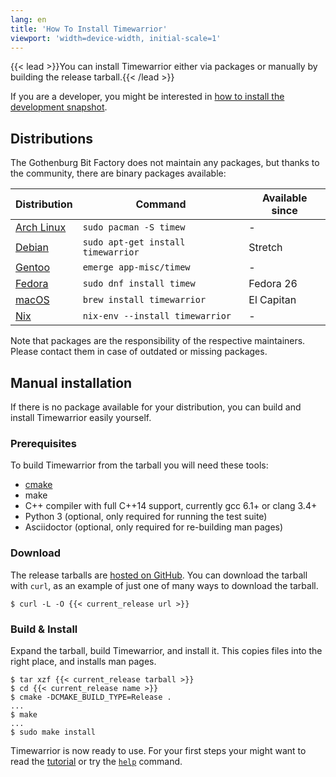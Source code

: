 ```yaml
---
lang: en
title: 'How To Install Timewarrior'
viewport: 'width=device-width, initial-scale=1'
---
```


{{< lead >}}You can install Timewarrior either via packages or manually by building the release tarball.{{< /lead >}}

If you are a developer, you might be interested in [how to install the development snapshot](/docs/install-dev).

## Distributions

The Gothenburg Bit Factory does not maintain any packages, but thanks to the community, there are binary packages available:

| Distribution                                                             | Command                            | Available since |
| ------------------------------------------------------------------------ | ---------------------------------- | --------------- |
| [Arch Linux](https://www.archlinux.org/packages/community/x86_64/timew/) | `sudo pacman -S timew`             | -               |
| [Debian](https://packages.debian.org/search?keywords=timewarrior)        | `sudo apt-get install timewarrior` | Stretch         |
| [Gentoo](https://packages.gentoo.org/packages/app-misc/timew)            | `emerge app-misc/timew`            | -               |
| [Fedora](https://bodhi.fedoraproject.org/updates/?packages=timew)        | `sudo dnf install timew`           | Fedora 26       |
| [macOS](https://formulae.brew.sh/formula/timewarrior)                    | `brew install timewarrior`         | El Capitan      |
| [Nix](https://nixos.org/)                                                | `nix-env --install timewarrior`    | -               |

Note that packages are the responsibility of the respective maintainers.
Please contact them in case of outdated or missing packages.

## Manual installation
If there is no package available for your distribution, you can build and install Timewarrior easily yourself.

### Prerequisites

To build Timewarrior from the tarball you will need these tools:

* [cmake](https://cmake.org)
* make
* C++ compiler with full C++14 support, currently gcc 6.1+ or clang 3.4+
* Python 3 (optional, only required for running the test suite)
* Asciidoctor (optional, only required for re-building man pages)

### Download

The release tarballs are [hosted on GitHub](https://github.com/GothenburgBitFactory/timewarrior/releases).
You can download the tarball with `curl`, as an example of just one of many ways to download the tarball.

```
$ curl -L -O {{< current_release url >}}
```

### Build & Install

Expand the tarball, build Timewarrior, and install it.
This copies files into the right place, and installs man pages.

```
$ tar xzf {{< current_release tarball >}}
$ cd {{< current_release name >}}
$ cmake -DCMAKE_BUILD_TYPE=Release .
...
$ make
...
$ sudo make install
```

Timewarrior is now ready to use.
For your first steps your might want to read the [tutorial](/docs/tutorial) or try the [`help`](/reference/timew-help.1) command.
